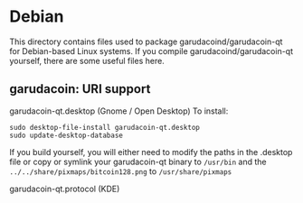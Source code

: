 
Debian
====================
This directory contains files used to package garudacoind/garudacoin-qt
for Debian-based Linux systems. If you compile garudacoind/garudacoin-qt yourself, there are some useful files here.

## garudacoin: URI support ##


garudacoin-qt.desktop  (Gnome / Open Desktop)
To install:

	sudo desktop-file-install garudacoin-qt.desktop
	sudo update-desktop-database

If you build yourself, you will either need to modify the paths in
the .desktop file or copy or symlink your garudacoin-qt binary to `/usr/bin`
and the `../../share/pixmaps/bitcoin128.png` to `/usr/share/pixmaps`

garudacoin-qt.protocol (KDE)

